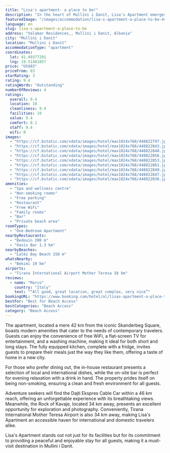 ```yaml
---
title: "Lisa's apartment- a place to be!"
description: "In the heart of Mullini i Danit, Lisa's Apartment emerges as a premier choice for travelers seeking comfort and convenience in one package."
featuredImage: "/images/accommodation/lisa-s-apartment-a-place-to-be-448822797.jpg"
language: en
slug: lisa-s-apartment-a-place-to-be
address: "Valamar Residences,, Mullini i Danit, Albania"
city: "Mullini i Danit"
location: "Mullini i Danit"
accommodationType: "apartment"
coordinates:
  lat: 41.49377291
  lng: 19.51481857
price: "US$83"
priceFrom: 83
starRating: 3
rating: 9.4
ratingWords: "Outstanding"
numberOfReviews: 4
ratings:
  overall: 9.4
  location: 10
  cleanliness: 9.4
  facilities: 10
  value: 9.4
  comfort: 8.1
  staff: 9.4
  wifi: 0
images:
  - "https://cf.bstatic.com/xdata/images/hotel/max1024x768/448822797.jpg?k=96b012058cbed796b078010e93e24a84ec3063e9aee35afa346e295db508b3f3&o=&hp=1"
  - "https://cf.bstatic.com/xdata/images/hotel/max1024x768/448822843.jpg?k=831b4486707cf804b4a8db6c29a35791b5295012da59409d3d8a0507e39630ab&o=&hp=1"
  - "https://cf.bstatic.com/xdata/images/hotel/max1024x768/448822840.jpg?k=d62017c807574610dfa659129c774d5b33dd8783c0576ecfd15bbd7e44957c57&o=&hp=1"
  - "https://cf.bstatic.com/xdata/images/hotel/max1024x768/448822856.jpg?k=b062676a737a69bb3976231b321266f59fb605202debc1d44209f93584b92d15&o=&hp=1"
  - "https://cf.bstatic.com/xdata/images/hotel/max1024x768/448822853.jpg?k=858fba0f56d1b72affd67005ee2df88789f5e2bb45afb1a01631c9fe77027886&o=&hp=1"
  - "https://cf.bstatic.com/xdata/images/hotel/max1024x768/448822861.jpg?k=ca3575170958ea1cb976abab4479d1995563900458721c7902042761fcf70d52&o=&hp=1"
  - "https://cf.bstatic.com/xdata/images/hotel/max1024x768/448822849.jpg?k=7bc1254294c6d38396ba8495d51452dd1cfdfe20201c5458b256e7378d52fe5f&o=&hp=1"
  - "https://cf.bstatic.com/xdata/images/hotel/max1024x768/448822847.jpg?k=d914013bb233fd255f59d2b3b32ce7522cd4f5633121f9bedd42a97a556b2533&o=&hp=1"
  - "https://cf.bstatic.com/xdata/images/hotel/max1024x768/448822836.jpg?k=1bcc765867be8174393acdfb02a64e7ef42a8c021abec3984fdabc13ace9677d&o=&hp=1"
amenities:
  - "Spa and wellness centre"
  - "Non-smoking rooms"
  - "Free parking"
  - "Restaurant"
  - "Free WiFi"
  - "Family rooms"
  - "Bar"
  - "Private beach area"
roomTypes:
  - "One-Bedroom Apartment"
nearbyRestaurants:
  - "Bedouin 200 m"
  - "Oasis Bar 1.3 km"
nearbyBeaches:
  - "Lalëz Bay Beach 150 m"
whatsNearby:
  - "Bekimi 19 km"
airports:
  - "Tirana International Airport Mother Teresa 18 km"
reviews:
  - name: "Marco"
    country: "Italy"
    text: "“All good, great location, great complex, very nice”"
bookingURL: "https://www.booking.com/hotel/al/lisas-apartment-a-place-to-be.en-gb.html?aid=8035640"
bestFor: "Best for Beach Access"
bestCategories: "Beach Access"
category: "Beach Access"
---
```


The apartment, located a mere 42 km from the iconic Skanderbeg Square, boasts modern amenities that cater to the needs of contemporary travelers. Guests can enjoy the convenience of free WiFi, a flat-screen TV for entertainment, and a washing machine, making it ideal for both short and long stays. The fully equipped kitchen, complete with a fridge, invites guests to prepare their meals just the way they like them, offering a taste of home in a new city.

For those who prefer dining out, the in-house restaurant presents a selection of local and international dishes, while the on-site bar is perfect for evening relaxation with a drink in hand. The property prides itself on being non-smoking, ensuring a clean and fresh environment for all guests.

Adventure seekers will find the Dajti Ekspres Cable Car within a 46 km reach, offering an unforgettable experience with its breathtaking views. Meanwhile, the Rock of Kavaje, located 34 km away, presents an excellent opportunity for exploration and photography. Conveniently, Tirana International Mother Teresa Airport is also 34 km away, making Lisa's Apartment an accessible haven for international and domestic travelers alike.

Lisa's Apartment stands out not just for its facilities but for its commitment to providing a peaceful and enjoyable stay for all guests, making it a must-visit destination in Mullini i Danit.